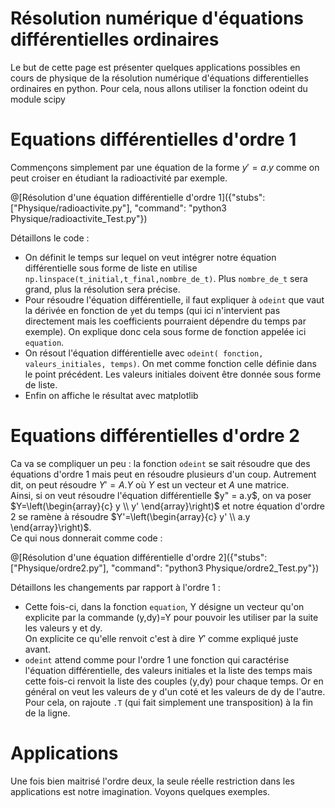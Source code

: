 # Résolution numérique d'équations différentielles ordinaires

Le but de cette page est présenter quelques applications possibles en cours de physique de la résolution numérique d'équations differentielles ordinaires en python. Pour cela, nous allons utiliser la fonction odeint du module scipy

# Equations différentielles d'ordre 1 

Commençons simplement par une équation de la forme $`y'=a.y`$ comme on peut croiser en étudiant la radioactivité par exemple.

@[Résolution d'une équation différentielle d'ordre 1]({"stubs": ["Physique/radioactivite.py"], "command": "python3 Physique/radioactivite_Test.py"})

Détaillons le code :
- On définit le temps sur lequel on veut intégrer notre équation différentielle sous forme de liste en utilise `np.linspace(t_initial,t_final,nombre_de_t)`. Plus `nombre_de_t` sera grand, plus la résolution sera précise.
- Pour résoudre l'équation différentielle, il faut expliquer à `odeint` que vaut la dérivée en fonction de `y`et du temps (qui ici n'intervient pas directement mais les coefficients pourraient dépendre du temps par exemple). On explique donc cela sous forme de fonction appelée ici `equation`.
- On résout l'équation différentielle avec `odeint( fonction, valeurs_initiales, temps)`. On met comme fonction celle définie dans le point précédent. Les valeurs initiales doivent être donnée sous forme de liste.
- Enfin on affiche le résultat avec matplotlib

# Equations différentielles d'ordre 2

Ca va se compliquer un peu : la fonction `odeint` se sait résoudre que des équations d'ordre 1 mais peut en résoudre plusieurs d'un coup. Autrement dit, on peut résoudre $`Y'=A.Y`$ où $`Y`$ est un vecteur et $`A`$ une matrice.  
Ainsi, si on veut résoudre l'équation différentielle $`y" = a.y`$, on va poser $`Y=\left(\begin{array}{c} y \\ y' \end{array}\right)`$  et notre équation d'ordre 2 se ramène à résoudre $`Y'=\left(\begin{array}{c} y' \\ a.y \end{array}\right)`$.  
Ce qui nous donnerait comme code :

@[Résolution d'une équation différentielle d'ordre 2]({"stubs": ["Physique/ordre2.py"], "command": "python3 Physique/ordre2_Test.py"})

Détaillons les changements par rapport à l'ordre 1 :
- Cette fois-ci, dans la fonction `equation`, Y désigne un vecteur qu'on explicite par la commande (y,dy)=Y pour pouvoir les utiliser par la suite les valeurs y et dy.  
On explicite ce qu'elle renvoit c'est à dire $`Y'`$ comme expliqué juste avant.
- `odeint` attend comme pour l'ordre 1 une fonction qui caractérise l'équation différentielle, des valeurs initiales et la liste des temps mais cette fois-ci renvoit la liste des couples (y,dy) pour chaque temps. Or en général on veut les valeurs de y d'un coté et les valeurs de dy de l'autre. Pour cela, on rajoute `.T` (qui fait simplement une transposition) à la fin de la ligne.

# Applications

Une fois bien maitrisé l'ordre deux, la seule réelle restriction dans les applications est notre imagination. Voyons quelques exemples.

## 

